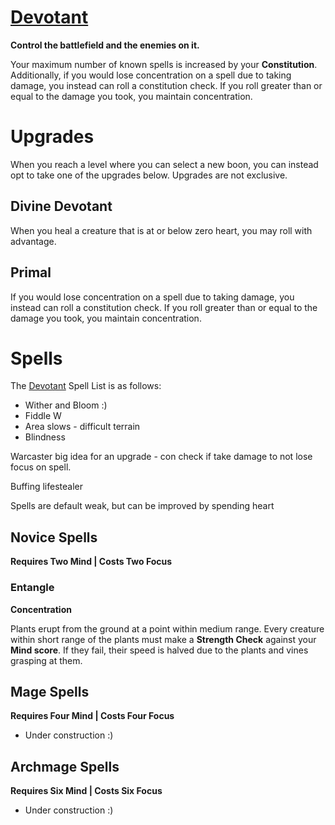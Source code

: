 # [Devotant](Devotant.md)
**Control the battlefield and the enemies on it.**

Your maximum number of known spells is increased by your **Constitution**. Additionally, if you would lose concentration on a spell due to taking damage, you instead can roll a constitution check. If you roll greater than or equal to the damage you took, you maintain concentration.

# Upgrades
When you reach a level where you can select a new boon, you can instead opt to take one of the upgrades below. Upgrades are not exclusive.

## Divine Devotant
When you heal a creature that is at or below zero heart, you may roll with advantage.

## Primal
If you would lose concentration on a spell due to taking damage, you instead can roll a constitution check. If you roll greater than or equal to the damage you took, you maintain concentration.

# Spells
The [Devotant](Devotant.md) Spell List is as follows:

- Wither and Bloom :)
- Fiddle W
- Area slows - difficult terrain
- Blindness

Warcaster big idea for an upgrade - con check if take damage to not lose focus on spell.

Buffing lifestealer

Spells are default weak, but can be improved by spending heart

## Novice Spells
**Requires Two Mind | Costs Two Focus**

### Entangle
**Concentration**

Plants erupt from the ground at a point within medium range. Every creature within short range of the plants must make a **Strength Check** against your **Mind score**. If they fail, their speed is halved due to the plants and vines grasping at them.


## Mage Spells
**Requires Four Mind | Costs Four Focus**

- Under construction :)

## Archmage Spells
**Requires Six Mind | Costs Six Focus**

- Under construction :)
